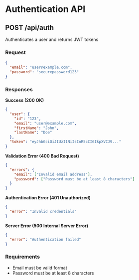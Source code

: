 # Authentication API

## POST /api/auth

Authenticates a user and returns JWT tokens

### Request
```json
{
  "email": "user@example.com",
  "password": "securepassword123"
}
```

### Responses

**Success (200 OK)**
```json
{
  "user": {
    "id": "123",
    "email": "user@example.com",
    "firstName": "John",
    "lastName": "Doe"
  },
  "token": "eyJhbGciOiJIUzI1NiIsInR5cCI6IkpXVCJ9..."
}
```

**Validation Error (400 Bad Request)**
```json
{
  "errors": {
    "email": ["Invalid email address"],
    "password": ["Password must be at least 8 characters"]
  }
}
```

**Authentication Error (401 Unauthorized)**
```json
{
  "error": "Invalid credentials"
}
```

**Server Error (500 Internal Server Error)**
```json
{
  "error": "Authentication failed"
}
```

### Requirements
- Email must be valid format
- Password must be at least 8 characters
